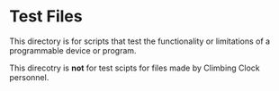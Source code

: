 # Test Files

This directory is for scripts that test the functionality or limitations of a programmable device or program.

This direcotry is **not** for test scipts for files made by Climbing Clock personnel.
